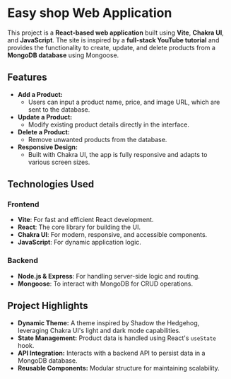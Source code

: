 # Easy shop Web Application

This project is a **React-based web application** built using **Vite**, **Chakra UI**, and **JavaScript**. The site is inspired by a **full-stack YouTube tutorial** and provides the functionality to create, update, and delete products from a **MongoDB database** using Mongoose.

## Features

- **Add a Product:**
  - Users can input a product name, price, and image URL, which are sent to the database.
- **Update a Product:**
  - Modify existing product details directly in the interface.
- **Delete a Product:**
  - Remove unwanted products from the database.
- **Responsive Design:**
  - Built with Chakra UI, the app is fully responsive and adapts to various screen sizes.

## Technologies Used

### Frontend
- **Vite**: For fast and efficient React development.
- **React**: The core library for building the UI.
- **Chakra UI**: For modern, responsive, and accessible components.
- **JavaScript**: For dynamic application logic.

### Backend
- **Node.js & Express**: For handling server-side logic and routing.
- **Mongoose**: To interact with MongoDB for CRUD operations.


## Project Highlights

- **Dynamic Theme:** 
  A theme inspired by Shadow the Hedgehog, leveraging Chakra UI's light and dark mode capabilities.
- **State Management:**
  Product data is handled using React's `useState` hook.
- **API Integration:**
  Interacts with a backend API to persist data in a MongoDB database.
- **Reusable Components:**
  Modular structure for maintaining scalability.


